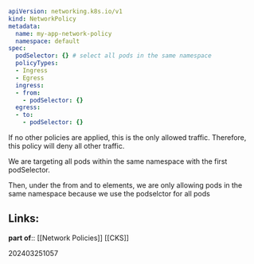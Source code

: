 ```yaml
apiVersion: networking.k8s.io/v1
kind: NetworkPolicy
metadata:
  name: my-app-network-policy
  namespace: default
spec:
  podSelector: {} # select all pods in the same namespace
  policyTypes:
  - Ingress
  - Egress
  ingress:
  - from:
    - podSelector: {} 
  egress:
  - to:
    - podSelector: {}

```

If no other policies are applied, this is the only allowed traffic. Therefore, this policy will deny all other traffic.

We are targeting all pods within the same namespace with the first podSelector.

Then, under the from and to elements, we are only allowing pods in the same namespace because we use the podselctor for all pods

## Links:

**part of**:: [[Network Policies]]
[[CKS]]

202403251057